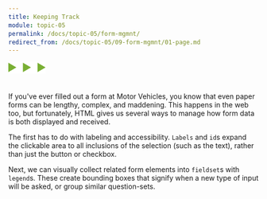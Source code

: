 ```yaml
---
title: Keeping Track
module: topic-05
permalink: /docs/topic-05/form-mgmnt/
redirect_from: /docs/topic-05/09-form-mgmnt/01-page.md
---
```


<img src="./../../../img/arrow-divider.svg" style="width: 75px; border: none; margin: 0px 0 20px 0" />

If you've ever filled out a form at Motor Vehicles, you know that even paper forms can be lengthy, complex, and maddening. This happens in the web too, but fortunately, HTML gives us several ways to manage how form data is both displayed and received.

The first has to do with labeling and accessibility. `Labels` and `id`s expand the clickable area to all inclusions of the selection (such as the text), rather than just the button or checkbox.

Next, we can visually collect related form elements into `fieldset`s with `legend`s. These create bounding boxes that signify when a new type of input will be asked, or group similar question-sets.
